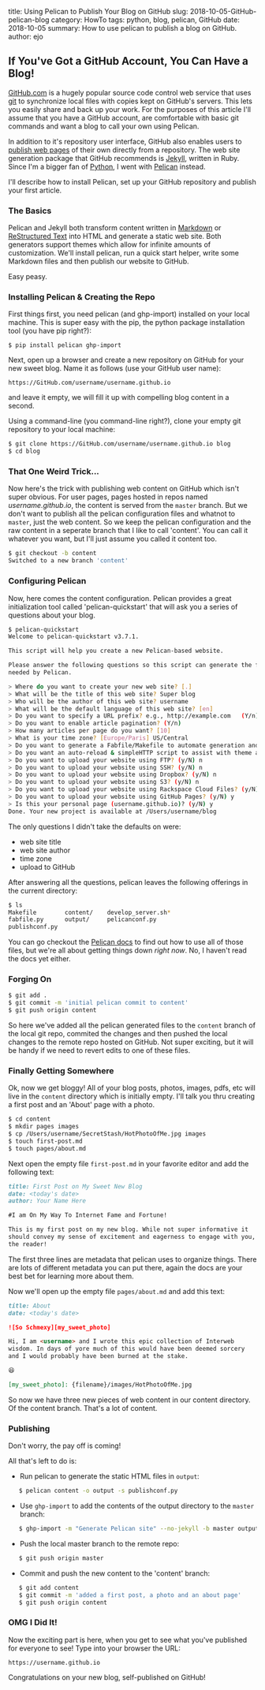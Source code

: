 title: Using Pelican to Publish Your Blog on GitHub
slug: 2018-10-05-GitHub-pelican-blog
category: HowTo
tags: python, blog, pelican, GitHub
date: 2018-10-05
summary: How to use pelican to publish a blog on GitHub.
author: ejo

## If You've Got a GitHub Account, You Can Have a Blog!

[GitHub.com][1] is a hugely popular source code control web service
that uses [git][2] to synchronize local files with copies kept on
GitHub's servers. This lets you easily share and back up your work.
For the purposes of this article I'll assume that you have a GitHub
account, are comfortable with basic git commands and want a blog to
call your own using Pelican.

In addition to it's repository user interface, GitHub also enables
users to [publish web pages][3] of their own directly from a
repository. The web site generation package that GitHub recommends is
[Jekyll][4], written in Ruby. Since I'm a bigger fan of [Python][5], I
went with [Pelican][6] instead.

I'll describe how to install Pelican, set up your GitHub repository
and publish your first article. 

### The Basics

Pelican and Jekyll both transform content written in [Markdown][9] or
[ReStructured Text][8] into HTML and generate a static web site. Both
generators support themes which allow for infinite amounts of
customization. We'll install pelican, run a quick start helper, write
some Markdown files and then publish our website to GitHub.

Easy peasy.

### Installing Pelican & Creating the Repo

First things first, you need pelican (and ghp-import) installed on
your local machine.  This is super easy with the pip, the python package
installation tool (you have pip right?):

```
$ pip install pelican ghp-import
```

Next, open up a browser and create a new repository on GitHub for your
new sweet blog. Name it as follows (use your GitHub user name):

```
https://GitHub.com/username/username.github.io
```

and leave it empty, we will fill it up with compelling blog content in
a second.

Using a command-line (you command-line right?), clone your empty git
repository to your local machine:

```bash
$ git clone https://GitHub.com/username/username.github.io blog
$ cd blog
```

### That One Weird Trick...

Now here's the trick with publishing web content on GitHub which isn't
super obvious. For user pages, pages hosted in repos named
_username.github.io_, the content is served from the `master`
branch. But we don't want to publish all the pelican configuration
files and whatnot to `master`, just the web content. So we keep the
pelican configuration and the raw content in a seperate branch that I
like to call 'content'. You can call it whatever you want, but I'll
just assume you called it content too.

```bash
$ git checkout -b content
Switched to a new branch 'content'
```
### Configuring Pelican

Now, here comes the content configuration. Pelican provides a great
initialization tool called 'pelican-quickstart' that will ask you a
series of questions about your blog.

```bash
$ pelican-quickstart
Welcome to pelican-quickstart v3.7.1.

This script will help you create a new Pelican-based website.

Please answer the following questions so this script can generate the files
needed by Pelican.

> Where do you want to create your new web site? [.]  
> What will be the title of this web site? Super blog
> Who will be the author of this web site? username
> What will be the default language of this web site? [en] 
> Do you want to specify a URL prefix? e.g., http://example.com   (Y/n) n
> Do you want to enable article pagination? (Y/n) 
> How many articles per page do you want? [10] 
> What is your time zone? [Europe/Paris] US/Central
> Do you want to generate a Fabfile/Makefile to automate generation and publishing? (Y/n) y
> Do you want an auto-reload & simpleHTTP script to assist with theme and site development? (Y/n) y
> Do you want to upload your website using FTP? (y/N) n
> Do you want to upload your website using SSH? (y/N) n
> Do you want to upload your website using Dropbox? (y/N) n
> Do you want to upload your website using S3? (y/N) n
> Do you want to upload your website using Rackspace Cloud Files? (y/N) n
> Do you want to upload your website using GitHub Pages? (y/N) y
> Is this your personal page (username.github.io)? (y/N) y
Done. Your new project is available at /Users/username/blog
```

The only questions I didn't take the defaults on were:

* web site title
* web site author
* time zone
* upload to GitHub

After answering all the questions, pelican leaves the following
offerings in the current directory:

```bash
$ ls
Makefile		content/	develop_server.sh*
fabfile.py		output/		pelicanconf.py
publishconf.py
```

You can go checkout the [Pelican docs][10] to find out how to use
all of those files, but we're all about getting things down *right now*.
No, I haven't read the docs yet either.

### Forging On

```bash
$ git add .
$ git commit -m 'initial pelican commit to content'
$ git push origin content
```

So here we've added all the pelican generated files to the `content`
branch of the local git repo, commited the changes and then pushed the
local changes to the remote repo hosted on GitHub. Not super exciting,
but it will be handy if we need to revert edits to one of these files.

### Finally Getting Somewhere

Ok, now we get bloggy! All of your blog posts, photos, images, pdfs,
etc will live in the `content` directory which is initially
empty. I'll talk you thru creating a first post and an 'About' page
with a photo.

```bash
$ cd content
$ mkdir pages images
$ cp /Users/username/SecretStash/HotPhotoOfMe.jpg images
$ touch first-post.md
$ touch pages/about.md

```

Next open the empty file `first-post.md` in your favorite editor
and add the following text:

```markdown
title: First Post on My Sweet New Blog
date: <today's date>
author: Your Name Here

#I am On My Way To Internet Fame and Fortune!

This is my first post on my new blog. While not super informative it
should convey my sense of excitement and eagerness to engage with you,
the reader!
```

The first three lines are metadata that pelican uses to organize things. There
are lots of different metadata you can put there, again the docs are your best
bet for learning more about them.

Now we'll open up the empty file `pages/about.md` and add this text:

```markdown
title: About
date: <today's date>

![So Schmexy][my_sweet_photo]

Hi, I am <username> and I wrote this epic collection of Interweb
wisdom. In days of yore much of this would have been deemed sorcery
and I would probably have been burned at the stake.

😆

[my_sweet_photo]: {filename}/images/HotPhotoOfMe.jpg
```

So now we have three new pieces of web content in our content
directory.  Of the content branch. That's a lot of content.

### Publishing 

Don't worry, the pay off is coming!

All that's left to do is:

* Run pelican to generate the static HTML files in `output`:

```bash
   $ pelican content -o output -s publishconf.py
```

* Use `ghp-import` to add the contents of the output directory to the `master` branch:

```bash
   $ ghp-import -m "Generate Pelican site" --no-jekyll -b master output
```

* Push the local master branch to the remote repo:

```bash
   $ git push origin master
```

* Commit and push the new content to the 'content' branch:

```bash
   $ git add content
   $ git commit -m 'added a first post, a photo and an about page'
   $ git push origin content
```

### OMG I Did It!

Now the exciting part is here, when you get to see what you've
published for everyone to see! Type into your browser the URL:

```
https://username.github.io
```

Congratulations on your new blog, self-published on GitHub!


[1]: https://github.com/
[2]: https://git-scm.com
[3]: https://help.github.com/categories/GitHub-pages-basics/
[4]: https://jekyllrb.com
[5]: https://python.org
[6]: https://blog.getpelican.com
[7]: https://www.pelicanthemes.com
[8]: http://docutils.sourceforge.net/docs/user/rst/quickref.html
[9]: https://guides.github.com/features/mastering-markdown
[10]: https://docs.getpelican.com
